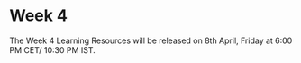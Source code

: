 # Week 4

The Week 4 Learning Resources will be released on 8th April, Friday at 6:00 PM CET/ 10:30 PM IST.
